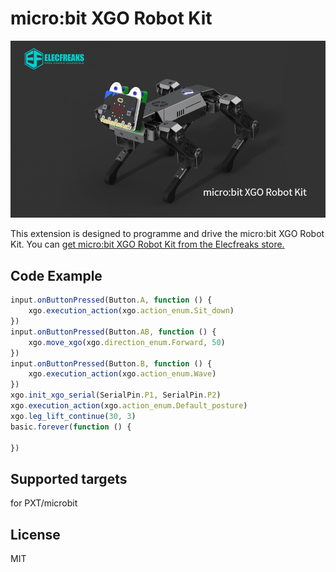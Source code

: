 # micro:bit XGO Robot Kit

![](/xgo.png/)

This extension is designed to programme and drive the micro:bit XGO Robot Kit. You can [get micro:bit XGO Robot Kit from the Elecfreaks store.](https://www.elecfreaks.com/micro-bit-xgo-robot-kit.html)

## Code Example
```JavaScript
input.onButtonPressed(Button.A, function () {
    xgo.execution_action(xgo.action_enum.Sit_down)
})
input.onButtonPressed(Button.AB, function () {
    xgo.move_xgo(xgo.direction_enum.Forward, 50)
})
input.onButtonPressed(Button.B, function () {
    xgo.execution_action(xgo.action_enum.Wave)
})
xgo.init_xgo_serial(SerialPin.P1, SerialPin.P2)
xgo.execution_action(xgo.action_enum.Default_posture)
xgo.leg_lift_continue(30, 3)
basic.forever(function () {
	
})
```

## Supported targets
for PXT/microbit

## License
MIT